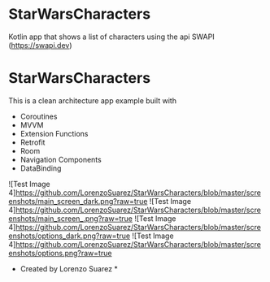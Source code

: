 # StarWarsCharacters
Kotlin app that shows a list of characters using the api SWAPI (https://swapi.dev)

# StarWarsCharacters

This is a clean architecture app example built with

- Coroutines
- MVVM
- Extension Functions
- Retrofit
- Room
- Navigation Components
- DataBinding

![Test Image 4]https://github.com/LorenzoSuarez/StarWarsCharacters/blob/master/screenshots/main_screen_dark.png?raw=true
![Test Image 4]https://github.com/LorenzoSuarez/StarWarsCharacters/blob/master/screenshots/main_screen_.png?raw=true
![Test Image 4]https://github.com/LorenzoSuarez/StarWarsCharacters/blob/master/screenshots/options_dark.png?raw=true
![Test Image 4]https://github.com/LorenzoSuarez/StarWarsCharacters/blob/master/screenshots/options.png?raw=true

* Created by Lorenzo Suarez *
